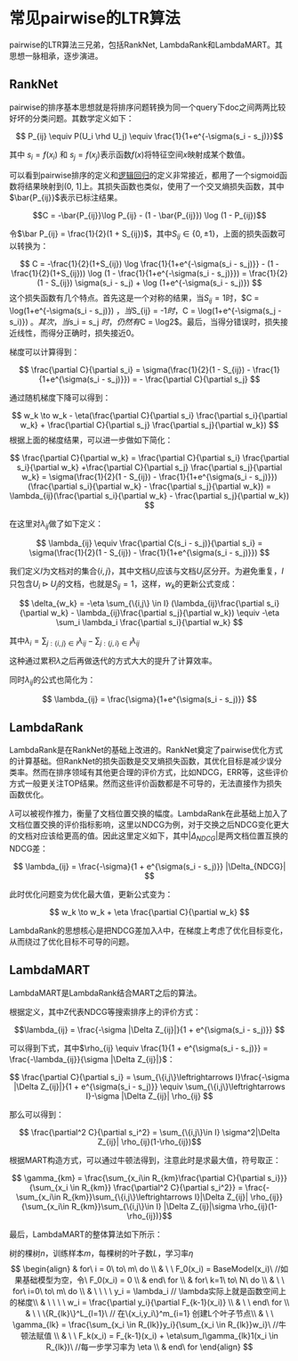 # 常见pairwise的LTR算法

pairwise的LTR算法三兄弟，包括RankNet, LambdaRank和LambdaMART。其思想一脉相承，逐步演进。

## RankNet

pairwise的排序基本思想就是将排序问题转换为同一个query下doc之间两两比较好坏的分类问题。其数学定义如下：

$$ P_{ij} \equiv P(U_i \rhd U_j) \equiv \frac{1}{1+e^{-\sigma(s_i - s_j)}}$$

其中 $s_i = f(x_i)$ 和 $s_j = f(x_j)$表示函数$f(x)$将特征空间$x$映射成某个数值。

可以看到pairwise排序的定义和[逻辑回归](../machine_learning/逻辑回归.md)的定义非常接近，都用了一个sigmoid函数将结果映射到(0, 1]上。其损失函数也类似，使用了一个交叉熵损失函数，其中$\bar{P_{ij}}$表示已标注结果。

$$C = -\bar{P_{ij}}\log P_{ij} - (1 - \bar{P_{ij}}) \log (1 - P_{ij})$$

令$\bar P_{ij} = \frac{1}{2}(1 + S_{ij})$，其中$S_{ij} \in \{0, \pm 1\}$，上面的损失函数可以转换为：

$$
C = -\frac{1}{2}(1+S_{ij}) \log \frac{1}{1+e^{-\sigma(s_i - s_j)}} - (1 - \frac{1}{2}(1+S_{ij})) \log (1 - \frac{1}{1+e^{-\sigma(s_i - s_j)}}) = \frac{1}{2}(1 - S_{ij}) \sigma(s_i - s_j) + \log (1+e^{-\sigma(s_i - s_j)})
$$
这个损失函数有几个特点。首先这是一个对称的结果，当$S_{ij} = 1$​​时，$C = \log(1+e^{-\sigma(s_i - s_j)}) $​​，当$S_{ij} = -1$​​时，$C = \log(1+e^{-\sigma(s_j - s_i)}) $​​。​​其次，当$s_i = s_j $时，仍然有$C = \log2$​。最后，当得分错误时，损失接近线性，而得分正确时，损失接近0。​

梯度可以计算得到：

$$
\frac{\partial C}{\partial s_i} = \sigma(\frac{1}{2}(1 - S_{ij}) - \frac{1}{1+e^{\sigma(s_i - s_j)}}) = - \frac{\partial C}{\partial s_j} 
$$

通过随机梯度下降可以得到：

$$
w_k \to w_k - \eta(\frac{\partial C}{\partial s_i} \frac{\partial s_i}{\partial w_k} + \frac{\partial C}{\partial s_j} \frac{\partial s_j}{\partial w_k})
$$
根据上面的梯度结果，可以进一步做如下简化：

$$
\frac{\partial C}{\partial w_k} = \frac{\partial C}{\partial s_i} \frac{\partial s_i}{\partial w_k} +\frac{\partial C}{\partial s_j} \frac{\partial s_j}{\partial w_k} = \sigma(\frac{1}{2}(1 - S_{ij}) - \frac{1}{1+e^{\sigma(s_i - s_j)}})(\frac{\partial s_i}{\partial w_k} - \frac{\partial s_j}{\partial w_k}) = \lambda_{ij}(\frac{\partial s_i}{\partial w_k} - \frac{\partial s_j}{\partial w_k})
$$

在这里对$\lambda_{ij}$做了如下定义：

$$
\lambda_{ij} \equiv \frac{\partial C(s_i - s_j)}{\partial s_i} = \sigma(\frac{1}{2}(1 - S_{ij}) - \frac{1}{1+e^{\sigma(s_i - s_j)}})
$$

我们定义$I$为文档对的集合$\{i,j\}$，其中文档$U_i$应该与文档$U_j$区分开。为避免重复，$I$只包含$U_i \rhd U_j$的文档，也就是$S_{ij} = 1$，这样，$w_k$的更新公式变成：

$$ \delta_{w_k} = -\eta \sum_{\{i,j\} \in I} (\lambda_{ij}\frac{\partial s_i}{\partial w_k} - \lambda_{ij}\frac{\partial s_j}{\partial w_k}) \equiv -\eta \sum_i \lambda_i \frac{\partial s_i}{\partial w_k}  $$

其中$\lambda_i = \sum_{j:\{i,j\} \in I} \lambda_{ij} - \sum_{j:\{j,i\} \in I} \lambda_{ij}$​

这种通过累积$\lambda$之后再做迭代的方式大大的提升了计算效率。

同时$\lambda_{ij}$的公式也简化为：

$$
\lambda_{ij} = \frac{\sigma}{1+e^{\sigma(s_i - s_j)}}
$$

## LambdaRank

LambdaRank是在RankNet的基础上改进的。RankNet奠定了pairwise优化方式的计算基础。但RankNet的损失函数是交叉熵损失函数，其优化目标是减少误分类率。然而在排序领域有其他更合理的评价方式，比如NDCG，ERR等，这些评价方式一般更关注TOP结果。然而这些评价函数都是不可导的，无法直接作为损失函数优化。

$\lambda$可以被视作推力，衡量了文档位置交换的幅度。LambdaRank在此基础上加入了文档位置交换的评价指标影响，这里以NDCG为例，对于交换之后NDCG变化更大的文档对应该给更高的值。因此这里定义如下，其中$|\Delta_{NDCG}|$是两文档位置互换的NDCG差：

$$ \lambda_{ij} = \frac{-\sigma}{1 + e^{\sigma(s_i - s_j)}} |\Delta_{NDCG}| $$

此时优化问题变为优化最大值，更新公式变为：

$$ w_k \to w_k + \eta \frac{\partial C}{\partial w_k} $$

LambdaRank的思想核心是把NDCG差加入$\lambda$​中，在梯度上考虑了优化目标变化，从而绕过了优化目标不可导的问题。

## LambdaMART

LambdaMART是LambdaRank结合MART之后的算法。

根据定义，其中Z代表NDCG等搜索排序上的评价方式：

 $$\lambda_{ij} = \frac{-\sigma |\Delta Z_{ij}|}{1 + e^{\sigma(s_i - s_j)}} $$

可以得到下式，其中$\rho_{ij} \equiv \frac{1}{1 + e^{\sigma(s_i - s_j)}} = \frac{-\lambda_{ij}}{\sigma |\Delta Z_{ij}|}$：

$$ \frac{\partial C}{\partial s_i} = \sum_{\{i,j\}\leftrightarrows I}\frac{-\sigma |\Delta Z_{ij}|}{1 + e^{\sigma(s_i - s_j)}} \equiv \sum_{\{i,j\}\leftrightarrows I}-\sigma |\Delta Z_{ij}| \rho_{ij} $$

那么可以得到：

$$ \frac{\partial^2 C}{\partial s_i^2} = \sum_{\{i,j\}\in I} \sigma^2|\Delta Z_{ij}| \rho_{ij}(1-\rho_{ij})$$

根据MART构造方式，可以通过牛顿法得到，注意此时是求最大值，符号取正：

$$ \gamma_{km} = \frac{\sum_{x_i\in R_{km}\frac{\partial C}{\partial s_i}}}{\sum_{x_i \in R_{km}} \frac{\partial^2 C}{\partial s_i^2}} = \frac{-\sum_{x_i\in R_{km}}\sum_{\{i,j\}\leftrightarrows I}|\Delta Z_{ij}| \rho_{ij}}{\sum_{x_i\in R_{km}}\sum_{\{i,j\}\in I} |\Delta Z_{ij}|\sigma \rho_{ij}(1-\rho_{ij})}$$

最后，LambdaMART的整体算法如下所示：

树的棵树$n$，训练样本$m$，每棵树的叶子数$L$，学习率$\eta$
$$
\begin{align}
& for\ i = 0\ to\ m\ do \\
& \ \ F_0(x_i) = BaseModel(x_i)\ //如果基础模型为空，令\ F_0(x_i) = 0 \\
& end\ for \\
& for\ k=1\ to\ N\ do \\
& \ \ for\ i=0\ to\ m\ do \\
& \ \ \ \ y_i = \lambda_i // \lambda实际上就是函数空间上的梯度\\
& \ \ \ \ w_i = \frac{\partial y_i}{\partial F_{k-1}(x_i)} \\
& \ \ end\ for \\
& \ \ \{R_{lk}\}^L_{l=1}\ // 在\{x_i,y_i\}^m_{i=1} 创建L个叶子节点\\
& \ \ \gamma_{lk} = \frac{\sum_{x_i \in R_{lk}}y_i}{\sum_{x_i \in R_{lk}}w_i}\ //牛顿法赋值 \\
& \ \ F_k(x_i) = F_{k-1}(x_i) + \eta\sum_l\gamma_{lk}1(x_i \in R_{lk})\ //每一步学习率为 \eta \\
& end\ for
\end{align}
$$
